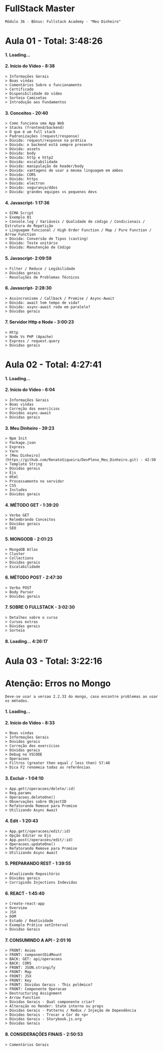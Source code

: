 # FullStack Master

```
Módulo 36 - Bônus: Fullstack Academy - "Meu Dinheiro"
```

# **Aula 01** - Total: 3:48:26

#### 1. Loading...
#### 2. Início do Vídeo - 8:38

``` 
> Informações Gerais
> Boas vindas
> Comentários Sobre o funcionamento
> Certificado
> Disponibilidade do vídeo
> Sorteio Camisetas
> Introdução aos Fundamentos
```

#### 3. Conceitos - 20:40
```
> Como funciona uma App Web
> Stacks (frontend/backend)
> O que é um full stack
> Padronizações (request/response)
> Dúvida: request/response na prática
> Dúvida: o backend está sempre presente
> Dúvida: assets
> Dúvida: body
> Dúvida: http e http2
> Dúvida: escalabilidade
> Dúvida: manipulação de header/body
> Dúvida: vantagens de usar a mesma linguagem em ambos
> Dúvida: CORS
> Dúvida: https
> Dúvida: electron
> Dúvida: segurança/ddos
> Dúvida: grandes equipes vs pequenos devs
```

#### 4. Javascript- 1:17:36
```
> ECMA Script
> Exemplo 01
> Console.log / Variáveis / Qualidade de código / Condicionais / Estrutura de Repetição
> Linguagem funcional / High Order Function / Map / Pure Function / Arrow Function
> Dúvida: Conversão de Tipos (casting)
> Dúvida: Teste unitário
> Dúvida: Manutenção de Código
```

#### 5. Javascript- 2:09:59
```
> Filter / Reduce / Legibilidade 
> Dúvidas gerais
- Resoluções de Problemas Técnicos
```

#### 6. Javascript- 2:28:30
```
> Assincronismo / Callback / Promise / Async-Await
> Dúvida: await tem tempo de vida?
> Dúvida: async-await roda em paralelo?
> Dúvidas gerais
```

#### 7. Servidor Http e Node - 3:00:23
```
> Http
> Node Vs PHP (Apache)
> Express / request.query
> Dúvidas gerais
```


# **Aula 02** - Total: 4:27:41

#### 1. Loading...
#### 2. Início do Vídeo - 6:04

``` 
> Informações Gerais
> Boas vindas
> Correção dos exercícios
> Dúvidas async-await
> Dúvidas gerais
```

#### 3. Meu Dinheiro - 39:23

``` 
> Npm Init
> Package.json
> Express
> Yarn
> [Meu Dinheiro](https://github.com/RenatoSiqueira/DevPleno_Meu_Dinheiro.git) - 42:50
> Template String
> Dúvidas gerais
> Ejs
> Html
> Processamento no servidor
> CSS
> Includes
> Dúvidas gerais
```

#### 4. MÉTODO GET - 1:39:20

``` 
> Verbo GET
> Relembrando Conceitos
> Dúvidas gerais
> SEO
```

#### 5. MONGODB - 2:01:23

``` 
> MongoDB Atlas
> Cluster
> Collections
> Dúvidas gerais
> Escalabilidade
```

#### 6. MÉTODO POST - 2:47:30

``` 
> Verbo POST
> Body Parser
> Dúvidas gerais
```

#### 7. SOBRE O FULLSTACK - 3:02:30

``` 
> Detalhes sobre o curso
> Cursos extras
> Dúvidas gerais
> Sorteio
```

#### 8. Loading... 4:26:17


# **Aula 03** - Total: 3:22:16

# Atenção: Erros no Mongo
```
Deve-se usar a versao 2.2.33 do mongo, caso encontre problemas ao usar os métodos.
```

#### 1. Loading...
#### 2. Início do Vídeo - 8:33

``` 
> Boas vindas
> Informações Gerais
> Dúvidas gerais
> Correção dos exercícios
> Dúvidas gerais
> Debug no VSCODE
> Operacoes
> Filtros (greater then equal / less then) 57:48
> Dica F2 renomeia todas as referências
```

#### 3. Excluir - 1:04:10

``` 
> App.get(/operacoes/delete/:id)
> Req.params
> Operacoes.deleteOne()
> Observações sobre ObjectID
> Refatorando Remove para Promise
> Utilizando Async Await
```

#### 4. Edit - 1:20:43

``` 
> App.get(/operacoes/edit/:id)
> Opção Editar no Ejs
> App.post(/operacoes/edit/:id)
> Operacoes.updateOne()
> Refatorando Remove para Promise
> Utilizando Async Await
```

#### 5. PREPARANDO REST - 1:39:55

``` 
> Atualizando Repositório
> Dúvidas gerais
> Corrigindo Injections Indevidos
```

#### 6. REACT - 1:45:40

``` 
> Create-react-app
> Overview
> JSX
> DOM
> Estado / Reatividade
> Exemplo Prático setInterval
> Dúvidas Gerais
```

#### 7. CONSUMINDO A API - 2:01:16

``` 
> FRONT: Axios
> FRONT: componentDidMount
> BACK: GET: api/operacoes
> BACK: CORS
> FRONT: JSON.stringify
> FRONT: Map
> FRONT: JSX
> FRONT: Key
> FRONT: Dúvidas Gerais - This polêmico?
> FRONT: Componente Operacao
> Destructuring Assignment
> Arrow Function
> Dúvidas Gerais - Qual componente criar?
> Alteração no Render: State interno ou props
> Dúvidas Gerais - Patterns / Redux / Injeção de Dependência
> Dúvidas Gerais - Trocar a Cor do <p>
> Dúvidas Gerais - Storybook.js.org
> Dúvidas Gerais
```

#### 8. CONSIDERAÇÕES FINAIS - 2:50:53

``` 
> Comentários Gerais
```